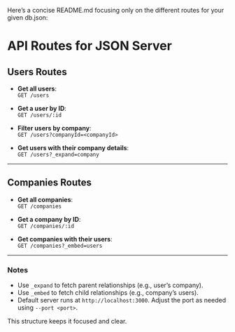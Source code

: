 Here’s a concise README.md focusing only on the different routes for your given db.json:

# API Routes for JSON Server

## Users Routes

- **Get all users**:  
  `GET /users`

- **Get a user by ID**:  
  `GET /users/:id`

- **Filter users by company**:  
  `GET /users?companyId=<companyId>`

- **Get users with their company details**:  
  `GET /users?_expand=company`

---

## Companies Routes

- **Get all companies**:  
  `GET /companies`

- **Get a company by ID**:  
  `GET /companies/:id`

- **Get companies with their users**:  
  `GET /companies?_embed=users`

---

### Notes
- Use `_expand` to fetch parent relationships (e.g., user’s company).  
- Use `_embed` to fetch child relationships (e.g., company’s users).  
- Default server runs at `http://localhost:3000`. Adjust the port as needed using `--port <port>`.

This structure keeps it focused and clear.